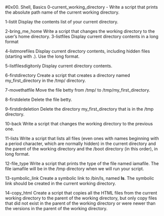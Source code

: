 #0x00. Shell, Basics
0-current_working_directory - Write a script that prints the absolute path name of the current working directory.

1-listit Display the contents list of your current directory.

2-bring_me_home Write a script that changes the working directory to the user’s home directory.
3-listfiles Display current directory contents in a long format

4-listmorefiles Display current directory contents, including hidden files (starting with .). Use the long format.

5-listfilesdigitonly Display current directory contents.

6-firstdirectory Create a script that creates a directory named my_first_directory in the /tmp/ directory.

7-movethatfile Move the file betty from /tmp/ to /tmp/my_first_directory.

8-firstdelete Delete the file betty.

9-firstdirdeletion Delete the directory my_first_directory that is in the /tmp directory.

10-back  Write a script that changes the working directory to the previous one.

11-lists  Write a script that lists all files (even ones with names beginning with a period character, which are normally hidden) in the current directory and the parent of the working directory and the /boot directory (in this order), in long format.

12-file_type Write a script that prints the type of the file named iamafile. The file iamafile will be in the /tmp directory when we will run your script.

13-symbolic_link  Create a symbolic link to /bin/ls, named __ls__. The symbolic link should be created in the current working directory. 

14-copy_html Create a script that copies all the HTML files from the current working directory to the parent of the working directory, but only copy files that did not exist in the parent of the working directory or were newer than the versions in the parent of the working directory.

